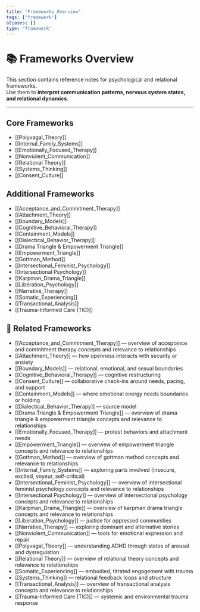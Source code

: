 ```yaml
---
title: "Frameworks_Overview"
tags: ["framework"]
aliases: []
type: "framework"
---
```


<!-- @format -->

# 📚 Frameworks Overview

This section contains reference notes for psychological and relational frameworks.  
Use them to **interpret communication patterns, nervous system states, and relational dynamics**.

---

## Core Frameworks

- [[Polyvagal_Theory]]
- [[Internal_Family_Systems]]
- [[Emotionally_Focused_Therapy]]
- [[Nonviolent_Communication]]
- [[Relational Theory]]
- [[Systems_Thinking]]
- [[Consent_Culture]]

## Additional Frameworks

- [[Acceptance_and_Commitment_Therapy]]
- [[Attachment_Theory]]
- [[Boundary_Models]]
- [[Cognitive_Behavioral_Therapy]]
- [[Containment_Models]]
- [[Dialectical_Behavior_Therapy]]
- [[Drama Triangle & Empowerment Triangle]]
- [[Empowerment_Triangle]]
- [[Gottman_Method]]
- [[Intersectional_Feminist_Psychology]]
- [[Intersectional Psychology]]
- [[Karpman_Drama_Triangle]]
- [[Liberation_Psychology]]
- [[Narrative_Therapy]]
- [[Somatic_Experiencing]]
- [[Transactional_Analysis]]
- [[Trauma-Informed Care (TIC)]]

## 🔗 Related Frameworks

- [[Acceptance_and_Commitment_Therapy]] — overview of acceptance and commitment therapy concepts and relevance to relationships
- [[Attachment_Theory]] — how openness interacts with security or anxiety
- [[Boundary_Models]] — relational, emotional, and sexual boundaries
- [[Cognitive_Behavioral_Therapy]] — cognitive restructuring
- [[Consent_Culture]] — collaborative check-ins around needs, pacing, and support
- [[Containment_Models]] — where emotional energy needs boundaries or holding
- [[Dialectical_Behavior_Therapy]] — source model
- [[Drama Triangle & Empowerment Triangle]] — overview of drama triangle & empowerment triangle concepts and relevance to relationships
- [[Emotionally_Focused_Therapy]] — protest behaviors and attachment needs
- [[Empowerment_Triangle]] — overview of empowerment triangle concepts and relevance to relationships
- [[Gottman_Method]] — overview of gottman method concepts and relevance to relationships
- [[Internal_Family_Systems]] — exploring parts involved (insecure, excited, voyeur, self-critical)
- [[Intersectional_Feminist_Psychology]] — overview of intersectional feminist psychology concepts and relevance to relationships
- [[Intersectional Psychology]] — overview of intersectional psychology concepts and relevance to relationships
- [[Karpman_Drama_Triangle]] — overview of karpman drama triangle concepts and relevance to relationships
- [[Liberation_Psychology]] — justice for oppressed communities
- [[Narrative_Therapy]] — exploring dominant and alternative stories
- [[Nonviolent_Communication]] — tools for emotional expression and repair
- [[Polyvagal_Theory]] — understanding ADHD through states of arousal and dysregulation
- [[Relational Theory]] — overview of relational theory concepts and relevance to relationships
- [[Somatic_Experiencing]] — embodied, titrated engagement with trauma
- [[Systems_Thinking]] — relational feedback loops and structure
- [[Transactional_Analysis]] — overview of transactional analysis concepts and relevance to relationships
- [[Trauma-Informed Care (TIC)]] — systemic and environmental trauma response
